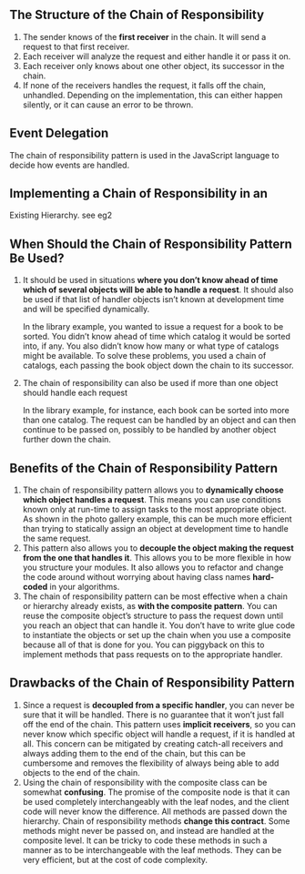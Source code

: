 ## The Structure of the Chain of Responsibility
1. The sender knows of the **first receiver** in the chain. It will send a request to that first
receiver.
2. Each receiver will analyze the request and either handle it or pass it on.
3. Each receiver only knows about one other object, its successor in the chain.
4. If none of the receivers handles the request, it falls off the chain, unhandled. Depending
on the implementation, this can either happen silently, or it can cause an error to be
thrown.

## Event Delegation
The chain of responsibility pattern is used in the JavaScript language to decide how events are
handled.

## Implementing a Chain of Responsibility in an
Existing Hierarchy. see eg2

## When Should the Chain of Responsibility Pattern Be Used?

1. It should be used in situations **where you don’t know ahead of time which of several objects
will be able to handle a request**. It should also be used if that list of handler objects isn’t known
at development time and will be specified dynamically.

    In the library example, you wanted to issue a request for a book to be sorted. You didn’t know ahead of time
which catalog it would be sorted into, if any. You also didn’t know how many or what type of
catalogs might be available. To solve these problems, you used a chain of catalogs, each passing
the book object down the chain to its successor.

2. The chain of responsibility can also be
used if more than one object should handle each request

    In the library example, for instance,
each book can be sorted into more than one catalog. The request can be handled by an object
and can then continue to be passed on, possibly to be handled by another object further down
the chain.

## Benefits of the Chain of Responsibility Pattern
1. The chain of responsibility pattern allows you to **dynamically choose which object handles a request**. This means you can use conditions known only at run-time to assign tasks to the most appropriate object. As shown in the photo gallery example, this can be much more efficient than trying to statically assign an object at development time to handle the same request. 
2. This pattern also allows you to **decouple the object making the request from the one that handles it**. This allows you to be more flexible in how you structure your modules. It also allows you to refactor and change the code around without worrying about having class names **hard-coded** in your algorithms.
3. The chain of responsibility pattern can be most effective when a chain or hierarchy already exists, as **with the composite pattern**. You can reuse the composite object’s structure to pass the request down until you reach an object that can handle it. You don’t have to write glue code to instantiate the objects or set up the chain when you use a composite because all of that is done for you. You can piggyback on this to implement methods that pass requests on to the
appropriate handler.

## Drawbacks of the Chain of Responsibility Pattern
1. Since a request is **decoupled from a specific handler**, you can never be sure that it will be handled. There is no guarantee that it won’t just fall off the end of the chain. This pattern uses **implicit receivers**, so you can never know which specific object will handle a request, if it is handled at all. This concern can be mitigated by creating catch-all receivers and always adding them to the end of the chain, but this can be cumbersome and removes the flexibility of always being able to add objects to the end of the chain.
2. Using the chain of responsibility with the composite class can be somewhat **confusing**. The promise of the composite node is that it can be used completely interchangeably with the leaf nodes, and the client code will never know the difference. All methods are passed down the hierarchy. Chain of responsibility methods **change this contract**. Some methods might never be passed on, and instead are handled at the composite level. It can be tricky to code
these methods in such a manner as to be interchangeable with the leaf methods. They can be very efficient, but at the cost of code complexity.